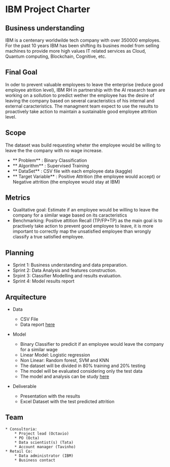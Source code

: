 # IBM Project Charter

## Business understanding

IBM is a centenary worldwilde tech company with over 350000 employes. For the past 10 years IBM has been shifting its busines model from selling machines to provide more high values IT related services as Cloud, Quantum computing, Blockchain, Cognitive, etc.

## Final Goal

In oder to prevent valuable employees to leave the enterprise (reduce good employee atrition level), IBM RH in partnership with the AI research team are working on a sollution to predict wether the employee has the desire of leaving the company based on several caracteristics of his internal and external caracteristics. The managment team expect to use the results to proactively take action to maintain a sustainable good employee attrition level.


## Scope

The dataset was build requesting wheter the employee would be willing to leave the the company with no wage increase.

* ** Problem** : Binary Classification
* ** Algorithm** : Supervised Training
* ** DataSet** : CSV file with each employee data (kaggle)
* ** Target Variable** : Positive Attrition (the employee would accept) or Negative attrition (the employee would stay at IBM)

## Metrics

* Qualitative goal: Estimate if an employee would be willing to leave the company for a similar wage based on its caracteristics
* Benchmarking: Positive attition Recall (TP/FP+TP) as the main goal is to practively take action to prevent good employee to leave, it is more important to correctly map the unsatisfied employee than wrongly classify a true satisfied employee.

## Planning 

* Sprint 1: Business understanding and data preparation.
* Sprint 2: Data Analysis and features construction.
* Srpint 3: Classifier Modelling and results evaluation.
* Sprint 4: Model results report

## Arquitecture

* Data

    * CSV File
    * Data report [here](../DataReport/DataReport.md "Data report")
    
* Model 

    * Binary Classifier to predicit if an employee would leave the company for a similar wage
    * Linear Model: Logistic regression
    * Non Linear: Random forest, SVM and KNN
    * The dataset will be divided in 80% training and 20% testing
    * The model will be evaluated considering only the test data
    * The model and analysis can be study [here](../Model/Model.md "Modeling report")
    
* Deliverable

    * Presentation with the results
    * Excel Dataset with the test predicted attrition

## Team 

    * Consultoria:
		* Project lead (Octavio)
		* PO (Octa)
		* Data scientist(s) (Tata)
		* Account manager (Tavinho)
	* Retail Co:
		* Data administrator (IBM)
		* Business contact 
        
